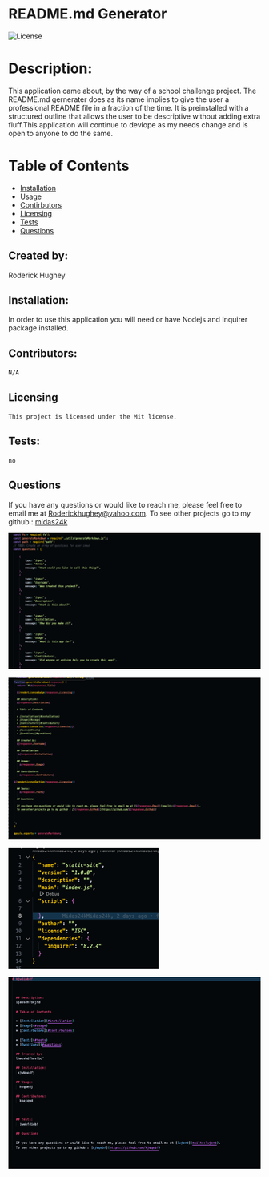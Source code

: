 # README.md Generator
 
  ![License](https://img.shields.io/badge/License-Mit-yellow.svg)

  # Description:
  This application came about, by the way of a school challenge project. The README.md gernerater does as its name implies to give the user a professional README file in a fraction of the time. It is preinstalled with a structured outline that allows the user to be descriptive without adding extra fluff.This application will continue to devlope as my needs change and is open to anyone to do the same.  

  # Table of Contents

  * [Installation](#installation)
  * [Usage](#Usage)
  * [Contirbutors](#contirbutors)
  * [Licensing](#Licensing)
  * [Tests](#tests)
  * [Questions](#questions)
  
  ## Created by:
  Roderick Hughey
   
  ## Installation:
   In order to use this application you will need or have Nodejs and Inquirer package installed.

  ## Contributors:
    N/A

  ## Licensing
    
    This project is licensed under the Mit license.

  ## Tests:
    no

  ## Questions

  If you have any questions or would like to reach me, please feel free to email me at [ Roderickhughey@yahoo.com](mailto:Roderickhughey@yahoo.com).
  To see other projects go to my github : [midas24k](https://github.com/midas24k)

 ![Title](<READMEimgs/Screen Shot 2024-01-12 at 19.46.39 PM.png>)

 ![Title](<READMEimgs/Screen Shot 2024-01-12 at 19.48.32 PM.png>)

 ![Title](<READMEimgs/Screen Shot 2024-01-12 at 19.48.56 PM.png>)

 ![Title](<READMEimgs/Screen Shot 2024-01-12 at 19.51.22 PM.png>)